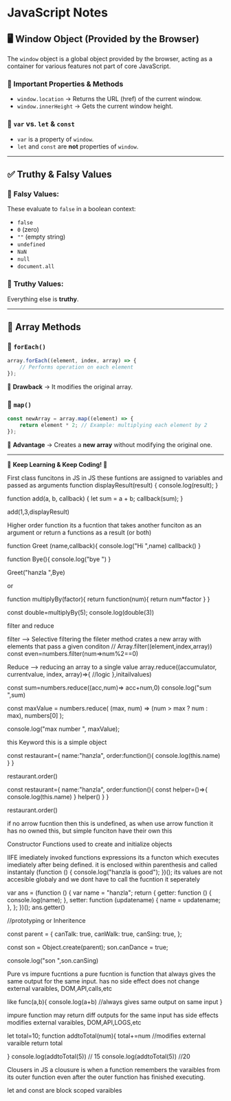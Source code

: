 # JavaScript Notes

## 🖥️ Window Object (Provided by the Browser)
The `window` object is a global object provided by the browser, acting as a container for various features not part of core JavaScript.

### 🔹 Important Properties & Methods
- `window.location` → Returns the URL (href) of the current window.
- `window.innerHeight` → Gets the current window height.

### 🔹 `var` vs. `let` & `const`
- `var` is a property of `window`.
- `let` and `const` are **not** properties of `window`.

---

## ✅ Truthy & Falsy Values

### 🔹 **Falsy Values:**
These evaluate to `false` in a boolean context:
- `false`
- `0` (zero)
- `""` (empty string)
- `undefined`
- `NaN`
- `null`
- `document.all`

### 🔹 **Truthy Values:**
Everything else is **truthy**.

---

## 🔄 Array Methods

### 🔹 `forEach()`
```js
array.forEach((element, index, array) => {
    // Performs operation on each element
});
```
📌 **Drawback** → It modifies the original array.

### 🔹 `map()`
```js
const newArray = array.map((element) => {
    return element * 2; // Example: multiplying each element by 2
});
```
📌 **Advantage** → Creates a **new array** without modifying the original one.

---

📌 **Keep Learning & Keep Coding! 🚀**



First class funcitons in JS
in JS these funtions are assigned to variables and passed as arguments
function displayResult(result) {
  console.log(result);
}

function add(a, b, callback) {
  let sum = a + b;
  callback(sum);
}


add(1,3,displayResult)


Higher order function
its a fucntion that takes another funciton as an argument or return a functions as a result (or both)

function Greet (name,callback){
console.log("Hi ",name)
callback()
}

function Bye(){
    console.log("bye ")
}

Greet("hanzla ",Bye)

or

function multiplyBy(factor){
    return function(num){
        return num*factor
    }
}

const double=multiplyBy(5);
console.log(double(3))


filter and reduce

filter --> Selective filtering
the fileter method crates a new array with elements that pass a given conditon
// Array.filter((element,index,array))
const even=numbers.filter(num=>num%2==0)


Reduce --> reducing an array to a single value
array.reduce((accumulator, currentvalue, index, array)=>{
//logic
},initailvalues)

const sum=numbers.reduce((acc,num)=> acc+num,0)
console.log("sum ",sum)



const maxValue = numbers.reduce(
  (max, num) => (num > max ? num : max),
  numbers[0]
);

console.log("max number ", maxValue);


this Keyword
this is a simple object

const restaurant={
    name:"hanzla",
    order:function(){
        console.log(this.name)
    }
}

restaurant.order()



const restaurant={
    name:"hanzla",
    order:function(){
        const helper=()=>{
            console.log(this.name)
        }
      helper()
    }
}

restaurant.order()

if no arrow fucntion then this is undefined, as when use arrow function it has no owned this, but simple funciton have their own this 



Constructor Functions
used to create and initialize objects

IIFE imediately invoked functions expressions
its a functon which executes imediately after being defined. it is enclosed within parenthesis and called instantaly
(function () {
  console.log("hanzla is good");
})();
its values are not accesible globaly and
we dont have to call the fucntion it seperately

var ans = (function () {
  var name = "hanzla";
  return {
    getter: function () {
      console.log(name);
    },
    setter: function (updatename) {
      name = updatename;
    },
  };
})();
ans.getter()


//prototyping  or Inheritence

const parent = {
  canTalk: true,
  canWalk: true,
  canSing: true,
};

const son = Object.create(parent);
son.canDance = true;


console.log("son ",son.canSing)

Pure vs impure fucntions
a pure fucntion is function that always gives the same output for the same input.
has no side effect does not change external varaibles, DOM,API,calls,etc

like func(a,b){
    console.log(a+b) //always gives same output on same input
}


impure function
may return diff outputs for the same input
has side effects modifies external varaibles, DOM,API,LOGS,etc

let total=10;
function addtoTotal(num){
    total+=num //modifies external varaible
    return total

}
console.log(addtoTotal(5)) // 15
console.log(addtoTotal(5)) //20


Clousers in JS
a clousure is when a function remembers the varaibles from its outer function even after the outer function has finished executing.


let and const are block scoped varaibles